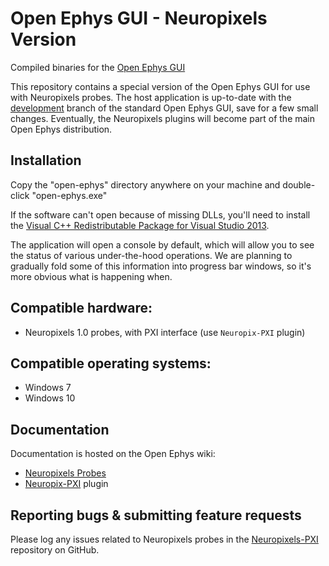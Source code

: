 # Open Ephys GUI - Neuropixels Version

Compiled binaries for the [Open Ephys GUI](https://github.com/open-ephys/plugin-GUI)

This repository contains a special version of the Open Ephys GUI for use with Neuropixels probes. The host application is up-to-date with the [development](https://github.com/open-ephys/plugin-GUI/tree/development) branch of the standard Open Ephys GUI, save for a few small changes. Eventually, the Neuropixels plugins will become part of the main Open Ephys distribution.


## Installation

Copy the "open-ephys" directory anywhere on your machine and double-click "open-ephys.exe"

If the software can't open because of missing DLLs, you'll need to install the [Visual C++ Redistributable Package for Visual Studio 2013](https://www.microsoft.com/en-us/download/details.aspx?id=40784).

The application will open a console by default, which will allow you to see the status of various under-the-hood operations. We are planning to gradually fold some of this information into progress bar windows, so it's more obvious what is happening when.


## Compatible hardware:

- Neuropixels 1.0 probes, with PXI interface (use `Neuropix-PXI` plugin)


## Compatible operating systems:

- Windows 7
- Windows 10


## Documentation

Documentation is hosted on the Open Ephys wiki:
- [Neuropixels Probes](https://open-ephys.atlassian.net/wiki/spaces/OEW/pages/77332482/Neuropixels+Probes)
- [Neuropix-PXI](https://open-ephys.atlassian.net/wiki/spaces/OEW/pages/963280903/Neuropix-PXI) plugin


## Reporting bugs & submitting feature requests

Please log any issues related to Neuropixels probes in the [Neuropixels-PXI](https://github.com/open-ephys/neuropixels-pxi/issues) repository on GitHub.